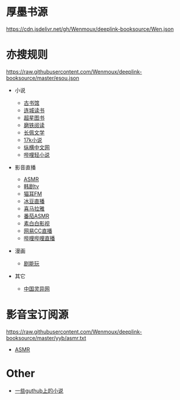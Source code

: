 # 厚墨书源
https://cdn.jsdelivr.net/gh/Wenmoux/deeplink-booksource/Wen.json



# 亦搜规则
 https://raw.githubusercontent.com/Wenmoux/deeplink-booksource/master/esou.json

- 小说
  - [古书馆](http://app.bailianyu.com:1819/appapi)
  - [连城读书](http://www.lc1001.com/)
  - [超星图书](http://yz4.chaoxing.com)
  - [磨铁阅读](http://WWW.motie.com)
  - [长佩文学](https://m.gongzicp.com)
  - [17k小说](https://www.17k.com)
  - [纵横中文网](http://www.zongheng.com)
  - [哔哩轻小说](https://m.linovelib.com)

 - 影音直播
   - [ASMR](https://www.wasmr.com)
   - [韩剧tv](https://m.hanjutv.com)
   - [猫耳FM](https://fm.missevan.com/)
   - [冰豆直播](https://m.tv.bingdou.net)
   - [喜马拉雅](https://www.ximalaya.com)
   - [番茄ASMR](https://www.qqasmr.com)
   - [素白白影视](https://www.subaibai.com)
   - [网易CC直播](http://cc.163.com)
   - [哔哩哔哩直播](https://live.bilibili.com)

- 漫画
  - [剧能玩](https://jnwtv.com)

- 其它

  - [中国灵异网](http://www.lingyi.org)
  

# 影音宝订阅源
https://raw.githubusercontent.com/Wenmoux/deeplink-booksource/master/yyb/asmr.txt

- [ASMR](https://www.wasmr.com)

# Other
 - [一些guthub上的小说](https://github.com/Wenmoux/deeplink-booksource/blob/master/other/githubnovel.md)
